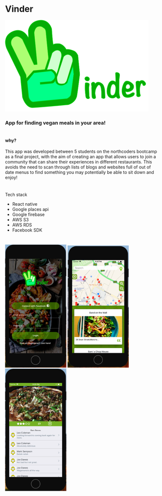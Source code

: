 # Vinder

<img src="./components/images/vinder.png" height="300px" alt="Logo Vinder"/>


### App for finding vegan meals in your area!
#

#### why?

This app was developed between 5 students on the northcoders bootcamp as a final project, with the aim of creating an app that allows users to join a community that can share their experiences in different restaurants. This avoids the need to scan through lists of blogs and websites full of out of date menus to find something you may potentially be able to sit down and enjoy!

#

Tech stack

- React native
- Google places api
- Google firebase
- AWS S3
- AWS RDS
- Facebook SDK

#

<img src="./components/images/login.png" alt="Login page" width="200px"/>
<img src="./components/images/mappage.png" alt="Map Page" width="200px"/>
<img src="./components/images/dish.png" alt="Dishes and comments" width="200px"/>
